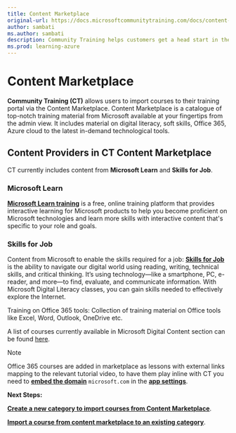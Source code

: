```yaml
---
title: Content Marketplace
original-url: https://docs.microsoftcommunitytraining.com/docs/content-marketplace
author: sambati
ms.author: sambati
description: Community Training helps customers get a head start in their training programs with content marketplace features
ms.prod: learning-azure
---
```


# Content Marketplace

**Community Training (CT)** allows users to import courses to their training portal via the Content Marketplace. Content Marketplace is a catalogue of top-notch training material from Microsoft available at your fingertips from the admin view.  It includes material on digital literacy, soft skills, Office 365, Azure cloud to the latest in-demand technological tools.

## Content Providers in CT Content Marketplace

CT currently includes content from **Microsoft Learn** and **Skills for Job**.

### Microsoft Learn

[**Microsoft Learn training**](/training/support/faq?pivots=general) is a free, online training platform that provides interactive learning for Microsoft products to help you become proficient on Microsoft technologies and learn more skills with interactive content that's specific to your role and goals.

### Skills for Job

Content from Microsoft to enable the skills required for a job: [**Skills for Job**](https://www.microsoft.com/digital-literacy) is the ability to navigate our digital world using reading, writing, technical skills, and critical thinking. It’s using technology—like a smartphone, PC, e-reader, and more—to find, evaluate, and communicate information. With Microsoft Digital Literacy classes, you can gain skills needed to effectively explore the Internet.

Training on Office 365 tools: Collection of training material on Office tools like Excel, Word, Outlook, OneDrive etc.

A list of courses currently available in Microsoft Digital Content section can be found [here](https://github.com/MicrosoftDocs/microsoft-community-training/files/8229076/MS_Digitalcontent_Courselist_Feb2022.csv).

> [!NOTE]
> Office 365 courses are added in marketplace as lessons with external links mapping to the relevant tutorial video, to have them play inline with CT you need to [**embed the domain**](../../../settings/configurations-on-the-training-platform.md#allow-external-video-embedding-into-ct) `microsoft.com` in the [**app settings**](../../../settings/configurations-on-the-training-platform.md#steps-to-set-the-configurations-on-the-platform).

**Next Steps:**

 [**Create a new category to import courses from Content Marketplace**](create-a-category.md#create-a-new-category).

 [**Import a course from content marketplace to an existing category**](create-a-new-course.md#option-2---add-course-via-content-marketplace).

